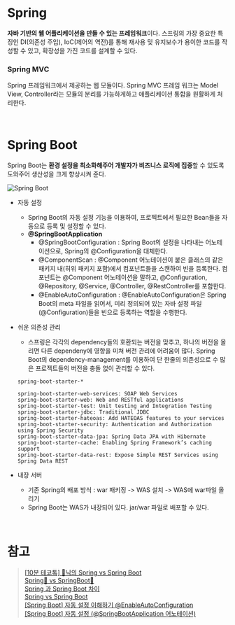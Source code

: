 # Spring

**자바 기반의 웹 어플리케이션을 만들 수 있는 프레임워크**이다. 스프링의 가장 중요한 특징인 DI(의존성 주입), IoC(제어의 역전)를 통해 재사용 및 유지보수가 용이한 코드를 작성할 수 있고, 확장성을 가진 코드를 설계할 수 있다.

### Spring MVC

Spring 프레임워크에서 제공하는 웹 모듈이다. Spring MVC 프레임 워크는 Model View, Controller라는 모듈의 분리를 가능하게하고 애플리케이션 통합을 원활하게 처리한다.

<br>

# Spring Boot

Spring Boot는 **환경 설정을 최소화해주어 개발자가 비즈니스 로직에 집중**할 수 있도록 도와주어 생산성을 크게 향상시켜 준다.

![Spring Boot](https://img1.daumcdn.net/thumb/R1280x0/?scode=mtistory2&fname=https%3A%2F%2Fblog.kakaocdn.net%2Fdn%2FqABrf%2FbtqzKGVJXYN%2Fo9usekO2gtAkI3tv2oKF5k%2Fimg.png)

- 자동 설정

  - Spring Boot의 자동 설정 기능을 이용하여, 프로젝트에서 필요한 Bean들을 자동으로 등록 및 설정할 수 있다.
  - **@SpringBootApplication**
    - @SpringBootConfiguration : Spring Boot의 설정을 나타내는 어노테이션으로, Spring의 @Configuration을 대체한다.
    - @ComponentScan : @Component 어노테이션이 붙은 클래스의 같은 패키지 내(히위 패키지 포함)에서 컴포넌트들을 스캔하여 빈을 등록한다. 컴포넌트는 @Component 어노테이션을 말하고, @Configuration, @Repository, @Service, @Controller, @RestController를 포함한다.
    - @EnableAutoConfiguration : @EnableAutoConfiguration은 Spring Boot의 meta 파일을 읽어서, 미리 정의되어 있는 자바 설정 파일(@Configuration)들을 빈으로 등록하는 역할을 수행한다.


- 쉬운 의존성 관리

  - 스프링은 각각의 dependency들의 호환되는 버전을 맞추고, 하나의 버전을 올리면 다른 dependeny에 영향을 미쳐 버전 관리에 어려움이 많다. Spring Boot의 dependency-management를 이용하여 단 한줄의 의존성으로 수 많은 프로젝트들의 버전을 충돌 없이 관리할 수 있다.

  ```
  spring-boot-starter-*

  spring-boot-starter-web-services: SOAP Web Services
  spring-boot-starter-web: Web and RESTful applications
  spring-boot-starter-test: Unit testing and Integration Testing
  spring-boot-starter-jdbc: Traditional JDBC
  spring-boot-starter-hateoas: Add HATEOAS features to your services
  spring-boot-starter-security: Authentication and Authorization using Spring Security
  spring-boot-starter-data-jpa: Spring Data JPA with Hibernate
  spring-boot-starter-cache: Enabling Spring Framework’s caching support
  spring-boot-starter-data-rest: Expose Simple REST Services using Spring Data REST
  ```

- 내장 서버
  - 기존 Spring의 배포 방식 : war 패키징 -> WAS 설치 -> WAS에 war파일 올리기
  - Spring Boot는 WAS가 내장되어 있다. jar/war 파일로 배포할 수 있다.

<br>

# 참고

> [[10분 테코톡] 🦊닉의 Spring vs Spring Boot](https://youtu.be/6h9qmKWK6Io)  
> [Spring🌱 vs SpringBoot🌼](https://ssoco.tistory.com/66)  
> [Spring 과 Spring Boot 차이](https://velog.io/@courage331/Spring-%EA%B3%BC-Spring-Boot-%EC%B0%A8%EC%9D%B4)  
> [Spring vs Spring Boot](https://server-engineer.tistory.com/739)  
> [[Spring Boot] 자동 설정 이해하기 @EnableAutoConfiguration](https://cornswrold.tistory.com/314)  
> [[Spring Boot] 자동 설정 (@SpringBootApplication 어노테이션)](https://chosh95.tistory.com/409)
